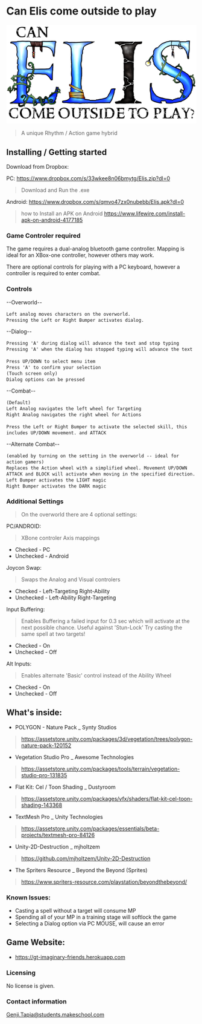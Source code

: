 # Can Elis come outside to play
![Logo of the project](https://github.com/Genji-MS/Game_Website_Heroku_version/blob/master/static/Logo_shiny_mid.png)
> A unique Rhythm / Action game hybrid


## Installing / Getting started

Download from Dropbox:

PC: https://www.dropbox.com/s/33wkee8n06bmytg/Elis.zip?dl=0
> Download and Run the .exe

Android: https://www.dropbox.com/s/qmvo47zx0nubebb/Elis.apk?dl=0
> how to Install an APK on Android https://www.lifewire.com/install-apk-on-android-4177185

### Game Controler required
The game requires a dual-analog bluetooth game controller. 
Mapping is ideal for an XBox-one controller, however others may work.

There are optional controls for playing with a PC keyboard, however a controller is required to enter combat.

### Controls
--Overworld--
```
Left analog moves characters on the overworld.
Pressing the Left or Right Bumper activates dialog.
```
--Dialog--
```
Pressing 'A' during dialog will advance the text and stop typing
Pressing 'A' when the dialog has stopped typing will advance the text

Press UP/DOWN to select menu item
Press 'A' to confirm your selection
(Touch screen only)
Dialog options can be pressed
```
--Combat--
```
(Default)
Left Analog navigates the left wheel for Targeting 
Right Analog navigates the right wheel for Actions

Press the Left or Right Bumper to activate the selected skill, this includes UP/DOWN movement. and ATTACK
```
--Alternate Combat--
```
(enabled by turning on the setting in the overworld -- ideal for action gamers)
Replaces the Action wheel with a simplified wheel. Movement UP/DOWN ATTACK and BLOCK will activate when moving in the specified direction.
Left Bumper activates the LIGHT magic
Right Bumper activates the DARK magic
```
### Additional Settings
> On the overworld there are 4 optional settings:

PC/ANDROID:
> XBone controler Axis mappings
- Checked - PC
- Unchecked - Android

Joycon Swap:  
> Swaps the Analog and Visual controlers 
- Checked - Left-Targeting Right-Ability
- Unchecked - Left-Ability Right-Targeting

Input Buffering:
> Enables Buffering a failed input for 0.3 sec which will activate at the next possible chance. Useful against 'Stun-Lock'
> Try casting the same spell at two targets!
- Checked - On
- Unchecked - Off

Alt Inputs:
> Enables alternate 'Basic' control instead of the Ability Wheel
- Checked - On
- Unchecked - Off

## What's inside:

- POLYGON - Nature Pack _ Synty Studios
>https://assetstore.unity.com/packages/3d/vegetation/trees/polygon-nature-pack-120152

- Vegetation Studio Pro _ Awesome Technologies
>https://assetstore.unity.com/packages/tools/terrain/vegetation-studio-pro-131835

- Flat Kit: Cel / Toon Shading _ Dustyroom
>https://assetstore.unity.com/packages/vfx/shaders/flat-kit-cel-toon-shading-143368

- TextMesh Pro _ Unity Technologies
>https://assetstore.unity.com/packages/essentials/beta-projects/textmesh-pro-84126

- Unity-2D-Destruction _ mjholtzem
>https://github.com/mjholtzem/Unity-2D-Destruction

- The Spriters Resource _ Beyond the Beyond (Sprites)
>https://www.spriters-resource.com/playstation/beyondthebeyond/

### Known Issues:

- Casting a spell without a target will consume MP
- Spending all of your MP in a training stage will softlock the game
- Selecting a Dialog option via PC MOUSE, will cause an error

## Game Website:

- https://gt-imaginary-friends.herokuapp.com

### Licensing

No license is given.

### Contact information

Genji.Tapia@students.makeschool.com